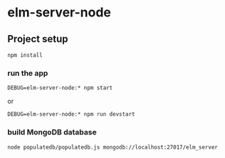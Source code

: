 # elm-server-node

## Project setup
```
npm install
```

### run the app
```
DEBUG=elm-server-node:* npm start
```
or 
```
DEBUG=elm-server-node:* npm run devstart
```

### build MongoDB database
```
node populatedb/populatedb.js mongodb://localhost:27017/elm_server
```